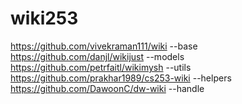 # wiki253


https://github.com/vivekraman111/wiki --base  
https://github.com/danjl/wikijust --models  
https://github.com/petrfaitl/wikimysh --utils
https://github.com/prakhar1989/cs253-wiki --helpers
https://github.com/DawoonC/dw-wiki --handle  
